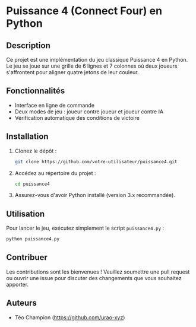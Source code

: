 # Puissance 4 (Connect Four) en Python

## Description
Ce projet est une implémentation du jeu classique Puissance 4 en Python. Le jeu se joue sur une grille de 6 lignes et 7 colonnes où deux joueurs s'affrontent pour aligner quatre jetons de leur couleur.

## Fonctionnalités
- Interface en ligne de commande
- Deux modes de jeu : joueur contre joueur et joueur contre IA
- Vérification automatique des conditions de victoire

## Installation
1. Clonez le dépôt :
    ```bash
    git clone https://github.com/votre-utilisateur/puissance4.git
    ```
2. Accédez au répertoire du projet :
    ```bash
    cd puissance4
    ```
3. Assurez-vous d'avoir Python installé (version 3.x recommandée).

## Utilisation
Pour lancer le jeu, exécutez simplement le script `puissance4.py` :
```bash
python puissance4.py
```

## Contribuer
Les contributions sont les bienvenues ! Veuillez soumettre une pull request ou ouvrir une issue pour discuter des changements que vous souhaitez apporter.

## Auteurs
- Téo Champion (https://github.com/urao-xyz)
